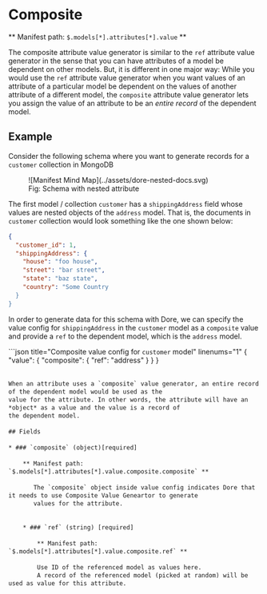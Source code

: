 # Composite

** Manifest path: `$.models[*].attributes[*].value` **

The composite attribute value generator is similar to the `ref` attribute value generator in the sense that you can 
have attributes of a model be dependent on other models. But, it is different in one major way: While you would use 
the `ref` attribute value generator when you want values of an attribute of a particular model be dependent on the 
values of another attribute of a different model, the `composite` attribute value generator lets you assign the 
value of an attribute to be an *entire record* of the dependent model.

## Example

Consider the following schema where you want to generate records for a `customer` collection in MongoDB

<figure markdown>
  ![Manifest Mind Map](../assets/dore-nested-docs.svg)
  <figcaption>Fig: Schema with nested attribute</figcaption>
</figure>

The first model / collection `customer` has a `shippingAddress` field whose values are nested objects of the 
`address` model. That is, the documents in `customer` collection would look something like the one shown below:

```json title="Dcouments in customer collection" linenums="1"
{
  "customer_id": 1,
  "shippingAddress": {
    "house": "foo house",
    "street": "bar street",
    "state": "baz state",
    "country": "Some Country
  }
}
```

In order to generate data for this schema with Dore, we can specify the value config for `shippingAddress` in the 
`customer` model as a `composite` value and provide a `ref` to the dependent model, which is the `address` model.

```json title="Composite value config for `customer` model" linenums="1"
{
  "value": {
    "composite": {
      "ref": "address"
    }
  }
}
```

When an attribute uses a `composite` value generator, an entire record of the dependent model would be used as the 
value for the attribute. In other words, the attribute will have an *object* as a value and the value is a record of
the dependent model.

## Fields

* ### `composite` (object)[required]

    ** Manifest path: `$.models[*].attributes[*].value.composite.composite` **
    
       The `composite` object inside value config indicates Dore that it needs to use Composite Value Geneartor to generate 
       values for the attribute.
 

    * ### `ref` (string) [required]
    
        ** Manifest path: `$.models[*].attributes[*].value.composite.ref` **
    
        Use ID of the referenced model as values here.
        A record of the referenced model (picked at random) will be used as value for this attribute.